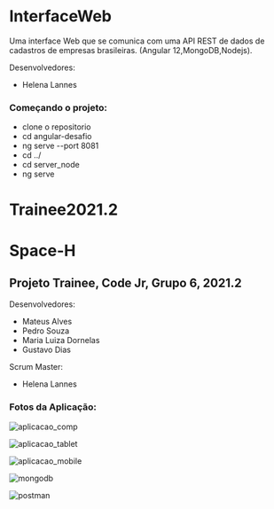 # InterfaceWeb
Uma interface Web que se comunica com uma API REST de dados de cadastros de empresas brasileiras. (Angular 12,MongoDB,Nodejs).

Desenvolvedores:
- Helena Lannes

### Começando o projeto:
- clone o repositorio
- cd angular-desafio
- ng serve --port 8081
- cd ../
- cd server_node
- ng serve



# Trainee2021.2
# Space-H
## Projeto Trainee, Code Jr, Grupo 6, 2021.2

Desenvolvedores:
- Mateus Alves
- Pedro Souza
- Maria Luiza Dornelas
- Gustavo Dias


Scrum Master:

- Helena Lannes

### Fotos da Aplicação:

![aplicacao_comp](https://user-images.githubusercontent.com/84031169/143652295-dd4db521-552e-4fcd-a9ef-404d937750fd.PNG)

![aplicacao_tablet](https://user-images.githubusercontent.com/84031169/143652644-fdd6585a-2037-4087-b7dc-15122ba6da1f.PNG)

![aplicacao_mobile](https://user-images.githubusercontent.com/84031169/143652740-ea0986f6-374c-4248-aa3d-2bb735f3ed09.PNG)

![mongodb](https://user-images.githubusercontent.com/84031169/143653429-00ba37e8-ee25-424c-b7da-7e22bca6797a.PNG)

![postman](https://user-images.githubusercontent.com/84031169/143653750-1ad9b40d-c93b-44f8-b651-5e01d58914df.PNG)

